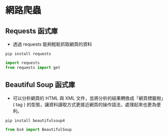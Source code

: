 # 網路爬蟲
## Requests 函式庫
- 透過 requests 能夠輕鬆抓取網頁的資料
```
pip install requests
```
``` python
import requests
from requests import get
```
## Beautiful Soup 函式庫
- 可以分析網頁的 HTML 與 XML 文件，並將分析的結果轉換成「網頁標籤樹」( tag ) 的型態，讓資料讀取方式更接近網頁的操作語法，處理起來也更為便利。
```
pip install beautifulsoup4
```
``` python
from bs4 import BeautifulSoup
```